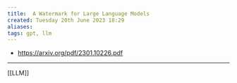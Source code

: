 ```yaml
---
title:  A Watermark for Large Language Models
created: Tuesday 20th June 2023 18:29
aliases: 
tags: gpt, llm
---
```

- https://arxiv.org/pdf/2301.10226.pdf

---
[[LLM]]